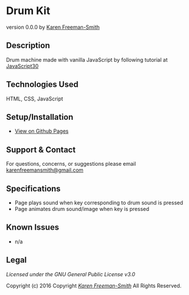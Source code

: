 # Drum Kit
version 0.0.0
by [Karen Freeman-Smith](https://karenfreemansmith.github.io)

## Description
Drum machine made with vanilla JavaScript by following tutorial at [JavaScript30](https://github.com/wesbos/JavaScript30)

## Technologies Used
HTML, CSS, JavaScript

## Setup/Installation
* [View on Github Pages](https://karenfreemansmith.github.io/JS30-Day01-DrumKit)

## Support & Contact
For questions, concerns, or suggestions please email karenfreemansmith@gmail.com

## Specifications
* Page plays sound when key corresponding to drum sound is pressed
* Page animates drum sound/image when key is pressed

## Known Issues
* n/a

## Legal
*Licensed under the GNU General Public License v3.0*

Copyright (c) 2016 Copyright _[Karen Freeman-Smith](https://karenfreemansmith.github.io)_ All Rights Reserved.
